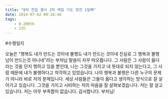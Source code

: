 ```yaml
---
title: "8차 천일 결사 2차 백일 기도 정진 1일째"
date: 2014-07-02 09:16:48
tags:
    - 8-200th
    - 1th
---
```


#수행일지

오늘은 "행복도 내가 만드는 것이네 불행도 내가 만드는 것이네 진실로 그 행복과 불행 남이 만드는것 아니네"라는 부처님 말씀이 자꾸 떠오릅니다. 그 사람은 그 사람이 옳다라는 것을 단지 행하고 있을 뿐인데, 나는 그것을 가지고 내 뜻대로 되지 않는다고, 그 사람 때문에 내가 불행하다고 착각하고 있었습니다. 나의 행복과 불행은 다른 누구의 문제가 아니라 바로 저의 문제입니다. 세상 사람들은 그들이 옳다고 생각하는 방식으로 잘 살아가고 있습니다. 그것을 가지고 시비하는 저의 마음을 잘 살펴보겠습니다. 저는 잘 살고 있습니다. 저는 아무 부족함이 없습니다. 감사합니다. 부처님!
